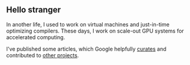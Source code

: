 ## Hello stranger

In another life, I used to work on virtual machines and just-in-time optimizing compilers. These days, I work on scale-out GPU systems for accelerated computing. 

I've published some articles, which Google helpfully [curates](https://scholar.google.com/citations?hl=en&user=up5bBRgAAAAJ) and contributed to [other projects](https://gitlab.com/dualvtable).
